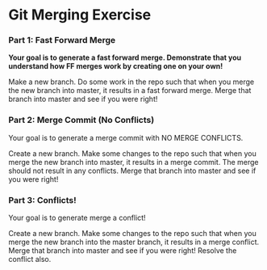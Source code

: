 # Git Merging Exercise

### Part 1: Fast Forward Merge

**Your goal is to generate a fast forward merge. Demonstrate that you understand how FF merges work by creating one on your own!**

Make a new branch. Do some work in the repo such that when you merge the new branch into master, it results in a fast forward merge. Merge that branch into master and see if you were right!

### Part 2: Merge Commit (No Conflicts)

Your goal is to generate a merge commit with NO MERGE CONFLICTS.

Create a new branch. Make some changes to the repo such that when you merge the new branch into master, it results in a merge commit. The merge should not result in any conflicts. Merge that branch into master and see if you were right!

### Part 3: Conflicts!

Your goal is to generate merge a conflict!

Create a new branch. Make some changes to the repo such that when you merge the new branch into the master branch, it results in a merge conflict. Merge that branch into master and see if you were right! Resolve the conflict also.